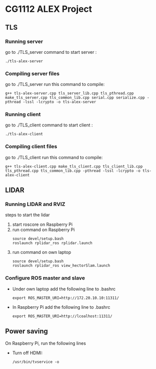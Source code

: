 # CG1112 ALEX Project

## TLS

### Running server
go to ./TLS_server
command to start server :
```
./tls-alex-server
```

### Compiling server files
go to ./TLS_server
run this command to compile:
```
g++ tls-alex-server.cpp tls_server_lib.cpp tls_pthread.cpp make_tls_server.cpp tls_common_lib.cpp serial.cpp serialize.cpp -pthread -lssl -lcrypto -o tls-alex-server

```

### Running client
go to ./TLS_client
command to start client :
```
./tls-alex-client
```

### Compiling client files
go to ./TLS_client
run this command to compile:
```
g++ tls-alex-client.cpp make_tls_client.cpp tls_client_lib.cpp tls_pthread.cpp tls_common_lib.cpp -pthread -lssl -lcrypto -o tls-alex-client

```

## LIDAR

### Running LIDAR and RVIZ

steps to start the lidar
1. start roscore on Raspberry Pi
2. run command on Raspberry Pi
   ```
   source devel/setup.bash
   roslaunch rplidar_ros rplidar.launch
   ```
3. run command on own laptop
   ```
   source devel/setup.bash
   roslaunch rplidar_ros view_hectorSlam.launch
   ```

### Configure ROS master and slave

* Under own laptop
  add the following line to .bashrc
  ```
  export ROS_MASTER_URI=http://172.20.10.10:11311/
  ```
* In Raspberry Pi
  add the following line to .bashrc
  ```
  export ROS_MASTER_URI=http://lcoalhost:11311/
  ```

## Power saving

On Raspberry Pi, run the following lines
* Turn off HDMI:
   ```
   /usr/bin/tvservice -o
   ```








